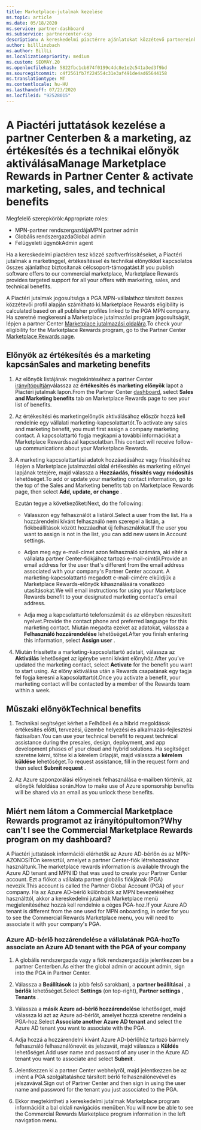 ```yaml
---
title: Marketplace-jutalmak kezelése
ms.topic: article
ms.date: 05/18/2020
ms.service: partner-dashboard
ms.subservice: partnercenter-csp
description: A kereskedelmi piactérre ajánlatokat közzétevő partnereink jogosultak a marketing-támogatást nyújtó előnyökre.
author: billlinzbach
ms.author: BillLi
ms.localizationpriority: medium
ms.custom: SEOMAY.20
ms.openlocfilehash: 5822fbc1cb874f0199c4dc8e1e2c541a3ed3f9bd
ms.sourcegitcommit: c4f2561fb7f224554c31e3af491de4ad65644158
ms.translationtype: MT
ms.contentlocale: hu-HU
ms.lasthandoff: 07/23/2020
ms.locfileid: "92528015"
---
```

# <a name="manage-marketplace-rewards-in-partner-center--activate-marketing-sales-and-technical-benefits"></a><span data-ttu-id="e261d-103">A Piactéri juttatások kezelése a partner Centerben & a marketing, az értékesítés és a technikai előnyök aktiválása</span><span class="sxs-lookup"><span data-stu-id="e261d-103">Manage Marketplace Rewards in Partner Center & activate marketing, sales, and technical benefits</span></span>

<span data-ttu-id="e261d-104">Megfelelő szerepkörök:</span><span class="sxs-lookup"><span data-stu-id="e261d-104">Appropriate roles:</span></span>

- <span data-ttu-id="e261d-105">MPN-partner rendszergazdája</span><span class="sxs-lookup"><span data-stu-id="e261d-105">MPN partner admin</span></span>
- <span data-ttu-id="e261d-106">Globális rendszergazda</span><span class="sxs-lookup"><span data-stu-id="e261d-106">Global admin</span></span>
- <span data-ttu-id="e261d-107">Felügyeleti ügynök</span><span class="sxs-lookup"><span data-stu-id="e261d-107">Admin agent</span></span>

<span data-ttu-id="e261d-108">Ha a kereskedelmi piactéren tesz közzé szoftverfrissítéseket, a Piactéri jutalmak a marketinggel, értékesítéssel és technikai előnyökkel kapcsolatos összes ajánlathoz biztosítanak célcsoport-támogatást.</span><span class="sxs-lookup"><span data-stu-id="e261d-108">If you  publish software offers to our commercial marketplace, Marketplace Rewards provides targeted support for all your offers with marketing, sales, and technical benefits.</span></span>

<span data-ttu-id="e261d-109">A Piactéri jutalmak jogosultsága a PGA MPN-vállalathoz társított összes közzétevői profil alapján számítható ki.</span><span class="sxs-lookup"><span data-stu-id="e261d-109">Marketplace Rewards eligibility is calculated based on all publisher profiles linked to the PGA MPN company.</span></span> <span data-ttu-id="e261d-110">Ha szeretné megkeresni a Marketplace jutalmazási program jogosultságát, lépjen a partner Center [Marketplace jutalmazási oldalára](https://partner.microsoft.com/dashboard/mpn/program/commercialmarketplace).</span><span class="sxs-lookup"><span data-stu-id="e261d-110">To check your eligibility for the Marketplace Rewards program, go to the Partner Center [Marketplace Rewards page](https://partner.microsoft.com/dashboard/mpn/program/commercialmarketplace).</span></span>

## <a name="sales-and-marketing-benefits"></a><span data-ttu-id="e261d-111">Előnyök az értékesítés és a marketing kapcsán</span><span class="sxs-lookup"><span data-stu-id="e261d-111">Sales and marketing benefits</span></span>

1. <span data-ttu-id="e261d-112">Az előnyök listájának megtekintéséhez a partner Center [irányítópultján](https://partner.microsoft.com/dashboard)válassza az **értékesítés és marketing előnyök** lapot a Piactéri jutalmak lapon.</span><span class="sxs-lookup"><span data-stu-id="e261d-112">From the Partner Center [dashboard](https://partner.microsoft.com/dashboard), select **Sales and Marketing benefits** tab on Marketplace Rewards page to see your list of benefits.</span></span> 

2. <span data-ttu-id="e261d-113">Az értékesítési és marketingelőnyök aktiválásához először hozzá kell rendelnie egy vállalati marketing-kapcsolattartót.</span><span class="sxs-lookup"><span data-stu-id="e261d-113">To activate any sales and marketing benefit, you must first assign a company marketing contact.</span></span> <span data-ttu-id="e261d-114">A kapcsolattartó fogja megkapni a további információkat a Marketplace Rewardsszal kapcsolatban.</span><span class="sxs-lookup"><span data-stu-id="e261d-114">This contact will receive follow-up communications about your Marketplace Rewards.</span></span>

3. <span data-ttu-id="e261d-115">A marketing kapcsolattartási adatok hozzáadásához vagy frissítéséhez lépjen a Marketplace jutalmazási oldal értékesítés és marketing előnyei lapjának tetejére, majd válassza a **Hozzáadás, frissítés vagy módosítás** lehetőséget.</span><span class="sxs-lookup"><span data-stu-id="e261d-115">To add or update your marketing contact information, go to the top of the Sales and Marketing benefits tab on Marketplace Rewards page, then select **Add, update, or change** .</span></span> 

   <span data-ttu-id="e261d-116">Ezután tegye a következőket:</span><span class="sxs-lookup"><span data-stu-id="e261d-116">Next, do the following:</span></span>

   - <span data-ttu-id="e261d-117">Válasszon egy felhasználót a listáról.</span><span class="sxs-lookup"><span data-stu-id="e261d-117">Select a user from the list.</span></span> <span data-ttu-id="e261d-118">Ha a hozzárendelni kívánt felhasználó nem szerepel a listán, a fiókbeállítások között hozzáadhat új felhasználókat.</span><span class="sxs-lookup"><span data-stu-id="e261d-118">If the user you want to assign is not in the list, you can add new users in Account settings.</span></span>

   - <span data-ttu-id="e261d-119">Adjon meg egy e-mail-címet azon felhasználó számára, aki eltér a vállalata partner Center-fiókjához tartozó e-mail-címtől.</span><span class="sxs-lookup"><span data-stu-id="e261d-119">Provide an email address for the user that's different from the email address associated with your company's Partner Center account.</span></span> <span data-ttu-id="e261d-120">A marketing-kapcsolattartó megadott e-mail-címére elküldjük a Marketplace Rewards-előnyök kihasználására vonatkozó utasításokat.</span><span class="sxs-lookup"><span data-stu-id="e261d-120">We will email instructions for using your Marketplace Rewards benefit to your designated marketing contact's email address.</span></span>

   - <span data-ttu-id="e261d-121">Adja meg a kapcsolattartó telefonszámát és az előnyben részesített nyelvet.</span><span class="sxs-lookup"><span data-stu-id="e261d-121">Provide the contact phone and preferred language for this marketing contact.</span></span> <span data-ttu-id="e261d-122">Miután megadta ezeket az adatokat, válassza a **Felhasználó hozzárendelése** lehetőséget.</span><span class="sxs-lookup"><span data-stu-id="e261d-122">After you finish entering this information, select **Assign user** .</span></span>

4. <span data-ttu-id="e261d-123">Miután frissítette a marketing-kapcsolattartó adatait, válassza az **Aktiválás** lehetőséget az igénybe venni kívánt előnyhöz.</span><span class="sxs-lookup"><span data-stu-id="e261d-123">After you’ve updated the marketing contact, select **Activate** for the benefit you want to start using.</span></span> <span data-ttu-id="e261d-124">Az előny aktiválása után a Rewards csapatának egy tagja fel fogja keresni a kapcsolattartót.</span><span class="sxs-lookup"><span data-stu-id="e261d-124">Once you activate a benefit, your marketing contact will be contacted by a member of the Rewards team within a week.</span></span>

## <a name="technical-benefits"></a><span data-ttu-id="e261d-125">Műszaki előnyök</span><span class="sxs-lookup"><span data-stu-id="e261d-125">Technical benefits</span></span>

1. <span data-ttu-id="e261d-126">Technikai segítséget kérhet a Felhőbeli és a hibrid megoldások értékesítés előtti, tervezési, üzembe helyezési és alkalmazás-fejlesztési fázisaiban.</span><span class="sxs-lookup"><span data-stu-id="e261d-126">You can use your technical benefit to request technical assistance during the presales, design, deployment, and app development phases of your cloud and hybrid solutions.</span></span> <span data-ttu-id="e261d-127">Ha segítséget szeretne kérni, töltse ki a kérelem űrlapját, majd válassza a **kérelem küldése** lehetőséget.</span><span class="sxs-lookup"><span data-stu-id="e261d-127">To request assistance, fill in the request form and then select **Submit request** .</span></span>

2. <span data-ttu-id="e261d-128">Az Azure szponzorálási előnyeinek felhasználása e-mailben történik, az előnyök feloldása során.</span><span class="sxs-lookup"><span data-stu-id="e261d-128">How to make use of Azure sponsorship benefits will be shared via an email as you unlock these benefits.</span></span>

## <a name="why-cant-i-see-the-commercial-marketplace-rewards-program-on-my-dashboard"></a><span data-ttu-id="e261d-129">Miért nem látom a Commercial Marketplace Rewards programot az irányítópultomon?</span><span class="sxs-lookup"><span data-stu-id="e261d-129">Why can't I see the Commercial Marketplace Rewards program on my dashboard?</span></span>

<span data-ttu-id="e261d-130">A Piactéri juttatások információi elérhetők az Azure AD-bérlőn és az MPN-AZONOSÍTÓn keresztül, amelyet a partner Center-fiók létrehozásához használtunk.</span><span class="sxs-lookup"><span data-stu-id="e261d-130">The marketplace rewards information is available through the Azure AD tenant and MPN ID that was used to create your Partner Center account.</span></span> <span data-ttu-id="e261d-131">Ezt a fiókot a vállalata partner globális fiókjának (PGA) nevezik.</span><span class="sxs-lookup"><span data-stu-id="e261d-131">This account is called the Partner Global Account (PGA) of your company.</span></span> <span data-ttu-id="e261d-132">Ha az Azure AD-bérlő különbözik az MPN bevezetéséhez használttól, akkor a kereskedelmi jutalmak Marketplace menü megjelenítéséhez hozzá kell rendelnie a céges PGA-hoz.</span><span class="sxs-lookup"><span data-stu-id="e261d-132">If your Azure AD tenant is different from the  one used for MPN onboarding, in order for you to see the Commercial Rewards Marketplace menu, you will need to associate it with your company's PGA.</span></span>

### <a name="to-associate-an-azure-ad-tenant-with-the-pga-of-your-company"></a><span data-ttu-id="e261d-133">Azure AD-bérlő hozzárendelése a vállalatának PGA-hoz</span><span class="sxs-lookup"><span data-stu-id="e261d-133">To associate an Azure AD tenant with the PGA of your company</span></span>

1. <span data-ttu-id="e261d-134">A globális rendszergazda vagy a fiók rendszergazdája jelentkezzen be a partner Centerben.</span><span class="sxs-lookup"><span data-stu-id="e261d-134">As either the global admin or account admin, sign into the PGA in Partner Center.</span></span>

2. <span data-ttu-id="e261d-135">Válassza a **Beállítások** (a jobb felső sarokban), a **partner beállításai** , a **bérlők** lehetőséget.</span><span class="sxs-lookup"><span data-stu-id="e261d-135">Select **Settings** (on top-right), **Partner settings** , **Tenants** .</span></span> 

3. <span data-ttu-id="e261d-136">Válassza a **másik Azure ad-bérlő hozzárendelése** lehetőséget, majd válassza ki azt az Azure ad-bérlőt, amelyet hozzá szeretne rendelni a PGA-hoz.</span><span class="sxs-lookup"><span data-stu-id="e261d-136">Select **Associate another Azure AD tenant** and select the Azure AD tenant you want to associate with the PGA.</span></span>

4. <span data-ttu-id="e261d-137">Adja hozzá a hozzárendelni kívánt Azure AD-bérlőhöz tartozó bármely felhasználó felhasználónevét és jelszavát, majd válassza a **Küldés** lehetőséget.</span><span class="sxs-lookup"><span data-stu-id="e261d-137">Add user name and password of any user in the Azure AD tenant you want to associate and select **Submit** .</span></span>

5. <span data-ttu-id="e261d-138">Jelentkezzen ki a partner Center webhelyről, majd jelentkezzen be az imént a PGA szolgáltatáshoz társított bérlő felhasználónevével és jelszavával.</span><span class="sxs-lookup"><span data-stu-id="e261d-138">Sign out of Partner Center and then sign in using the user name and password for the tenant you just associated to the PGA.</span></span>

6. <span data-ttu-id="e261d-139">Ekkor megtekintheti a kereskedelmi jutalmak Marketplace program információit a bal oldali navigációs menüben.</span><span class="sxs-lookup"><span data-stu-id="e261d-139">You will now be able to see the Commercial Rewards Marketplace program information in the left navigation menu.</span></span>

